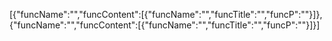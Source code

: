 [{"funcName":"","funcContent":[{"funcName":"","funcTitle":"","funcP":""}]},{"funcName":"","funcContent":[{"funcName":"","funcTitle":"","funcP":""}]}]